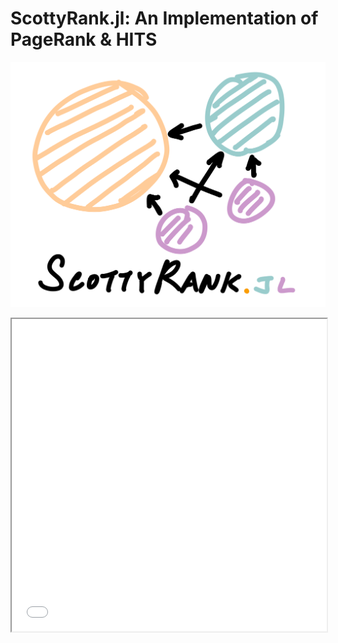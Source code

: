 # ScottyRank.jl: An Implementation of PageRank & HITS

![ScottyRank Logo](img/scottyrank-logo.png)

<html>
  <head><title>ScottyRank.jl: An Implementation of PageRank & HITS</title></head>
  <body>
    <iframe src="tex/scottyrank.pdf" width="100%" height="500px"></iframe>
  </body>
</html>

